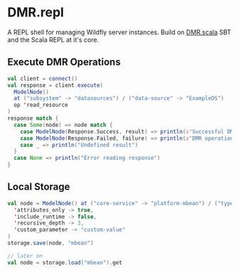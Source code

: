 # DMR.repl

A REPL shell for managing Wildfly server instances. Build on [DMR.scala](https://github.com/hpehl/dmr.scala) SBT and the Scala REPL at it's core.

## Execute DMR Operations

```scala
val client = connect()
val response = client.execute(
  ModelNode()
  at ("subsystem" -> "datasources") / ("data-source" -> "ExampleDS")
  op 'read_resource
)
response match {
  case Some(node) => node match {
    case ModelNode(Response.Success, result) => println(s"Successful DMR operation: $result")
    case ModelNode(Response.Failed, failure) => println(s"DMR operation failed: $failure")
    case _ => println("Undefined result")
  }
  case None => println("Error reading response")
}
```

## Local Storage

```scala
val node = ModelNode() at ("core-service" -> "platform-mbean") / ("type" -> "runtime") op 'read_resource(
  'attributes_only -> true,
  'include_runtime -> false,
  'recursive_depth -> 3,
  'custom_parameter -> "custom-value"
)
storage.save(node, "mbean")

// later on
val node = storage.load("mbean").get
```

